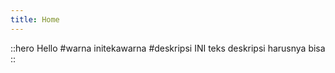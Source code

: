 ```yaml
---
title: Home
---
```



::hero
Hello
#warna
initekawarna
#deskripsi
INI teks deskripsi harusnya bisa
::
